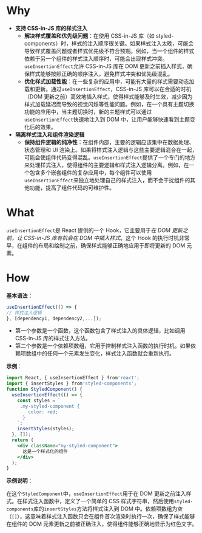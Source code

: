 
# Why
- **支持 CSS-in-JS 库的样式注入**
    - **解决样式覆盖和优先级问题**：在使用 CSS-in-JS 库（如 styled-components）时，样式的注入顺序很关键。如果样式注入太晚，可能会导致样式覆盖问题或者样式优先级不符合预期。例如，当一个组件的样式依赖于另一个组件的样式注入顺序时，可能会出现样式冲突。`useInsertionEffect`允许 CSS-in-JS 库在 DOM 更新之前插入样式，确保样式能够按照正确的顺序注入，避免样式冲突和优先级混乱。
    - **优化样式加载性能**：在一些复杂的应用中，可能有大量的样式需要动态加载和更新。通过`useInsertionEffect`，CSS-in-JS 库可以在合适的时机（DOM 更新之前）高效地插入样式，使得样式能够及时生效，减少因为样式加载延迟而导致的视觉闪烁等性能问题。例如，在一个具有主题切换功能的应用中，当主题切换时，新的主题样式可以通过`useInsertionEffect`快速地注入到 DOM 中，让用户能够快速看到主题变化后的效果。
- **隔离样式注入和组件渲染逻辑**
    - **保持组件逻辑的纯净性**：在组件内部，主要的逻辑应该集中在数据处理、状态管理和 UI 渲染上。如果将样式注入逻辑与这些主要逻辑混合在一起，可能会使组件代码变得混乱。`useInsertionEffect`提供了一个专门的地方来处理样式注入，使得组件的主要逻辑和样式注入逻辑分离。例如，在一个包含多个嵌套组件的复杂应用中，每个组件可以使用`useInsertionEffect`来独立地处理自己的样式注入，而不会干扰组件的其他功能，提高了组件代码的可维护性。

# What

`useInsertionEffect`是 React 提供的一个 Hook，它主要用于*在 DOM 更新之前，让 CSS-in-JS 库有机会在 DOM 中插入样式*。这个 Hook 的执行时机非常早，在组件的布局和绘制之前，确保样式能够正确地应用于即将更新的 DOM 元素。

# How
**基本语法**：
```jsx
useInsertionEffect(() => { 
// 样式注入逻辑 
}, [dependency1, dependency2,...]);
```
- 第一个参数是一个函数，这个函数包含了样式注入的具体逻辑，比如调用 CSS-in-JS 库的样式注入方法。
- 第二个参数是一个依赖项数组，它用于控制样式注入函数的执行时机。如果依赖项数组中的任何一个元素发生变化，样式注入函数就会重新执行。

**示例**：

```jsx
import React, { useInsertionEffect } from'react';
import { insertStyles } from'styled-components';
function StyledComponent() {
  useInsertionEffect(() => {
    const styles = `
     .my-styled-component {
        color: red;
      }
    `;
    insertStyles(styles);
  }, []);
  return (
    <div className="my-styled-component">
      这是一个样式化的组件
    </div>
  );
}
```

**示例说明**：

在这个`StyledComponent`中，`useInsertionEffect`用于在 DOM 更新之前注入样式。在样式注入函数中，定义了一个简单的 CSS 样式字符串，然后使用`styled-components`库的`insertStyles`方法将样式注入到 DOM 中。依赖项数组为空（`[]`），这意味着样式注入函数只会在组件首次渲染时执行一次，确保了样式能够在组件的 DOM 元素更新之前被正确注入，使得组件能够正确地显示为红色文字。
